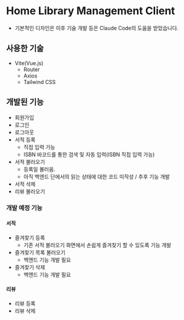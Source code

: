 # Home Library Management Client
- 기본적인 디자인은 이후 기술 개발 등은 Claude Code의 도움을 받았습니다.

## 사용한 기술
- Vite(Vue.js)
    - Router
    - Axios
    - Tailwind CSS

## 개발된 기능
- 회원가입
- 로그인
- 로그아웃
- 서적 등록
    - 직접 입력 가능
    - ISBN 바코드를 통한 검색 및 자동 입력(ISBN 직접 입력 가능)
- 서적 불러오기
    - 등록일 불러옴.
    - 아직 백엔드 단에서의 읽는 상태에 대한 코드 미작성 / 추후 기능 개발
- 서적 삭제
- 리뷰 불러오기

### 개발 예정 기능

#### 서적

- 즐겨찾기 등록
    - 기존 서적 불러오기 화면에서 손쉽게 즐겨찾기 할 수 있도록 기능 개발
- 즐겨찾기 목록 불러오기
    - 백엔드 기능 개발 필요
- 즐겨찾기 삭제
    - 백엔드 기능 개발 필요

#### 리뷰

- 리뷰 등록
- 리뷰 삭제

